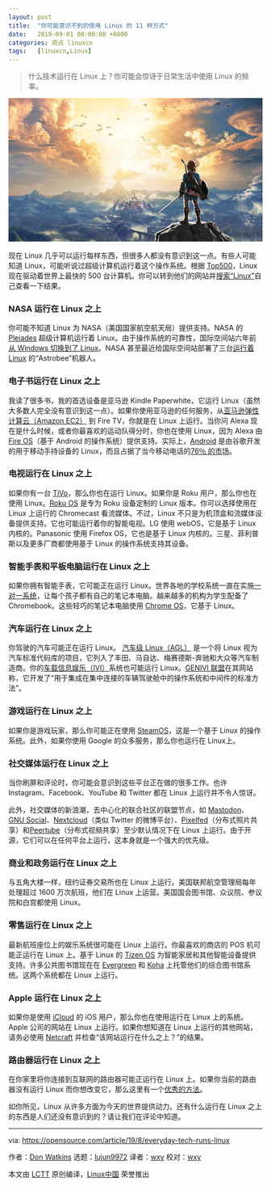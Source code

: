 ```yaml
---
layout: post
title:	"你可能意识不到的使用 Linux 的 11 种方式"
date:	2019-09-01 00:00:00 +0800 
categories:	观点 linuxcn 
tags:	[linuxcn,Linux]
---
```




> 
> 什么技术运行在 Linux 上？你可能会惊讶于日常生活中使用 Linux 的频率。
> 
> 
> 


![](/Asserts/Images/album/201909/01/000003dsqf45rbavr5vzja.jpg)


现在 Linux 几乎可以运行每样东西，但很多人都没有意识到这一点。有些人可能知道 Linux，可能听说过超级计算机运行着这个操作系统。根据 [Top500](https://www.top500.org/)，Linux 现在驱动着世界上最快的 500 台计算机。你可以转到他们的网站并[搜索“Linux”](https://www.top500.org/statistics/sublist/)自己查看一下结果。


### NASA 运行在 Linux 之上


你可能不知道 Linux 为 NASA（美国国家航空航天局）提供支持。NASA 的 [Pleiades](https://www.nas.nasa.gov/hecc/resources/pleiades.html) 超级计算机运行着 Linux。由于操作系统的可靠性，国际空间站六年前[从 Windows 切换到了 Linux](https://www.extremetech.com/extreme/155392-international-space-station-switches-from-windows-to-linux-for-improved-reliability)。NASA 甚至最近给国际空间站部署了三台[运行着 Linux](https://ntrs.nasa.gov/archive/nasa/casi.ntrs.nasa.gov/20180003515.pdf) 的“Astrobee”机器人。


### 电子书运行在 Linux 之上


我读了很多书，我的首选设备是亚马逊 Kindle Paperwhite，它运行 Linux（虽然大多数人完全没有意识到这一点）。如果你使用亚马逊的任何服务，从[亚马逊弹性计算云（Amazon EC2）](https://aws.amazon.com/amazon-linux-ami/) 到 Fire TV，你就是在 Linux 上运行。当你问 Alexa 现在是什么时候，或者你最喜欢的运动队得分时，你也在使用 Linux，因为 Alexa 由 [Fire OS](https://en.wikipedia.org/wiki/Fire_OS)（基于 Android 的操作系统）提供支持。实际上，[Android](https://en.wikipedia.org/wiki/Android_(operating_system)) 是由谷歌开发的用于移动手持设备的 Linux，而且占据了当今移动电话的[76％ 的市场](https://gs.statcounter.com/os-market-share/mobile/worldwide/)。


### 电视运行在 Linux 之上


如果你有一台 [TiVo](https://tivo.pactsafe.io/legal.html#open-source-software)，那么你也在运行 Linux。如果你是 Roku 用户，那么你也在使用 Linux。[Roku OS](https://en.wikipedia.org/wiki/Roku) 是专为 Roku 设备定制的 Linux 版本。你可以选择使用在 Linux 上运行的 Chromecast 看流媒体。不过，Linux 不只是为机顶盒和流媒体设备提供支持。它也可能运行着你的智能电视。LG 使用 webOS，它是基于 Linux 内核的。Panasonic 使用 Firefox OS，它也是基于 Linux 内核的。三星、菲利普斯以及更多厂商都使用基于 Linux 的操作系统支持其设备。


### 智能手表和平板电脑运行在 Linux 之上


如果你拥有智能手表，它可能正在运行 Linux。世界各地的学校系统一直在实施[一对一系统](https://en.wikipedia.org/wiki/One-to-one_computing)，让每个孩子都有自己的笔记本电脑。越来越多的机构为学生配备了 Chromebook。这些轻巧的笔记本电脑使用 [Chrome OS](https://en.wikipedia.org/wiki/Chrome_OS)，它基于 Linux。


### 汽车运行在 Linux 之上


你驾驶的汽车可能正在运行 Linux。 [汽车级 Linux（AGL）](https://opensource.com/life/16/8/agl-provides-common-open-code-base) 是一个将 Linux 视为汽车标准代码库的项目，它列入了丰田、马自达、梅赛德斯-奔驰和大众等汽车制造商。你的[车载信息娱乐（IVI）](https://opensource.com/business/16/5/interview-alison-chaiken-steven-crumb)系统也可能运行 Linux。[GENIVI 联盟](https://www.genivi.org/faq)在其网站称，它开发了“用于集成在集中连接的车辆驾驶舱中的操作系统和中间件的标准方法”。


### 游戏运行在 Linux 之上


如果你是游戏玩家，那么你可能正在使用 [SteamOS](https://store.steampowered.com/steamos/)，这是一个基于 Linux 的操作系统。此外，如果你使用 Google 的众多服务，那么你也运行在 Linux上。


### 社交媒体运行在 Linux 之上


当你刷屏和评论时，你可能会意识到这些平台正在做的很多工作。也许 Instagram、Facebook、YouTube 和 Twitter 都在 Linux 上运行并不令人惊讶。


此外，社交媒体的新浪潮，去中心化的联合社区的联盟节点，如 [Mastodon](https://opensource.com/article/17/4/guide-to-mastodon)、[GNU Social](https://www.gnu.org/software/social/)、[Nextcloud](https://apps.nextcloud.com/apps/social)（类似 Twitter 的微博平台）、[Pixelfed](https://pixelfed.org/)（分布式照片共享）和[Peertube](https://joinpeertube.org/en/)（分布式视频共享）至少默认情况下在 Linux 上运行。由于开源，它们可以在任何平台上运行，这本身就是一个强大的优先级。


### 商业和政务运行在 Linux 之上


与五角大楼一样，纽约证券交易所也在 Linux 上运行。美国联邦航空管理局每年处理超过 1600 万次航班，他们在 Linux 上运营。美国国会图书馆、众议院、参议院和白宫都使用 Linux。


### 零售运行在 Linux 之上


最新航班座位上的娱乐系统很可能在 Linux 上运行。你最喜欢的商店的 POS 机可能正运行在 Linux 上。基于 Linux 的 [Tizen OS](https://wiki.tizen.org/Devices) 为智能家居和其他智能设备提供支持。许多公共图书馆现在在 [Evergreen](https://evergreen-ils.org/) 和 [Koha](https://koha-community.org/) 上托管他们的综合图书馆系统。这两个系统都在 Linux 上运行。


### Apple 运行在 Linux 之上


如果你是使用 [iCloud](https://toolbar.netcraft.com/site_report?url=https://www.icloud.com/) 的 iOS 用户，那么你也在使用运行在 Linux 上的系统。Apple 公司的网站在 Linux 上运行。如果你想知道在 Linux 上运行的其他网站，请务必使用 [Netcraft](https://www.netcraft.com/) 并检查“该网站运行在什么之上？”的结果。


### 路由器运行在 Linux 之上


在你家里将你连接到互联网的路由器可能正运行在 Linux 上。如果你当前的路由器没有运行 Linux 而你想改变它，那么这里有一个[优秀的方法](https://opensource.com/life/16/6/why-i-built-my-own-linux-router)。


如你所见，Linux 从许多方面为今天的世界提供动力。还有什么运行在 Linux 之上的东西是人们还没有意识到的？请让我们在评论中知道。




---


via: <https://opensource.com/article/19/8/everyday-tech-runs-linux>


作者：[Don Watkins](https://opensource.com/users/don-watkins) 选题：[lujun9972](https://github.com/lujun9972) 译者：[wxy](https://github.com/wxy) 校对：[wxy](https://github.com/wxy)


本文由 [LCTT](https://github.com/LCTT/TranslateProject) 原创编译，[Linux中国](https://linux.cn/) 荣誉推出
